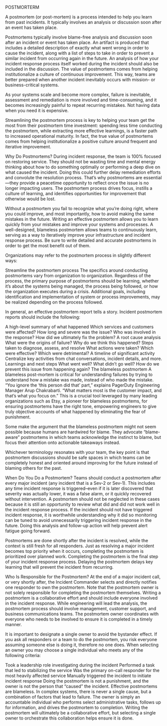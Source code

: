 POSTMORTERM


A postmortem (or post-mortem) is a process intended to help you learn from past incidents. It typically involves an analysis or discussion soon after an event has taken place.

Postmortems typically involve blame-free analysis and discussion soon after an incident or event has taken place. An artifact is produced that includes a detailed description of exactly what went wrong in order to cause the incident, along with a list of steps to take in order to prevent a similar incident from occurring again in the future. An analysis of how your incident response process itself worked during the incident should also be included in the discussion. The value of postmortems comes from helping institutionalize a culture of continuous improvement. This way, teams are better prepared when another incident inevitably occurs with mission- or business-critical systems.

As your systems scale and become more complex, failure is inevitable, assessment and remediation is more involved and time-consuming, and it becomes increasingly painful to repeat recurring mistakes. Not having data when you need it is expensive.

Streamlining the postmortem process is key to helping your team get the most from their postmortem time investment: spending less time conducting the postmortem, while extracting more effective learnings, is a faster path to increased operational maturity. In fact, the true value of postmortems comes from helping institutionalize a positive culture around frequent and iterative improvement.

Why Do Postmortems?
During incident response, the team is 100% focused on restoring service. They should not be wasting time and mental energy thinking about how to do something optimally or performing a deep dive on what caused the incident. Doing this could further delay remediation efforts and convolute the resolution process. That’s why postmortems are essential—they provide a peacetime opportunity to reflect once the issue is no longer impacting users. The postmortem process drives focus, instills a culture of learning, and identifies opportunities for improvement that otherwise would be lost.

Without a postmortem you fail to recognize what you’re doing right, where you could improve, and most importantly, how to avoid making the same mistakes in the future. Writing an effective postmortem allows you to learn quickly from your mistakes and improve your systems and processes. A well-designed, blameless postmortem allows teams to continuously learn, serving as a way to iteratively improve your infrastructure and incident response process. Be sure to write detailed and accurate postmortems in order to get the most benefit out of them.

Organizations may refer to the postmortem process in slightly different ways:

Streamline the postmortem process
The specifics around conducting postmortems vary from organization to organization. Regardless of the process, the primary purpose of postmortems should be learning, whether it’s about the systems being managed, the process being followed, or how the organization executes during a crisis. Additional goals, including identification and implementation of system or process improvements, may be realized depending on the process followed.

In general, an effective postmortem report tells a story. Incident postmortem reports should include the following:

A high-level summary of what happened
Which services and customers were affected? How long and severe was the issue? Who was involved in the response? How did we ultimately fix the problem?
A root cause analysis
What were the origins of failure? Why do we think this happened?
Steps taken to diagnose, assess, and resolve
What actions were taken? Which were effective? Which were detrimental?
A timeline of significant activity
Centralize key activities from chat conversations, incident details, and more.
Learnings and next steps
What went well? What didn’t go well? How do we prevent this issue from happening again?
The blameless postmortem
A blameless post-mortem is critical for understanding failures by trying to understand how a mistake was made, instead of who made the mistake. “You ignore the ‘this person did that’ part,” explains PagerDuty Engineering Manager Arup Chakrabarti. “What matters most is the customer impact, and that’s what you focus on.” This is a crucial tool leveraged by many leading organizations such as Etsy, a pioneer for blameless postmortems, for ensuring postmortems have the right tone, empowering engineers to give truly objective accounts of what happened by eliminating the fear of punishment.

Some make the argument that the blameless postmortem might not seem possible because humans are hardwired for blame. They advocate “blame-aware” postmortems in which teams acknowledge the instinct to blame, but focus their attention onto actionable takeaways instead.

Whichever terminology resonates with your team, the key point is that postmortem discussions should be safe spaces in which teams can be completely honest and oriented around improving for the future instead of blaming others for the past.

When Do You Do a Postmortem?
Teams should conduct a postmortem after every major incident (any incident that is a Sev-2 or Sev-1). This includes any time incident response is triggered–even if it is later discovered that severity was actually lower, it was a false alarm, or it quickly recovered without intervention. A postmortem should not be neglected in these cases because it is still an opportunity to review what did and did not work well in the incident response process. If the incident should not have triggered incident response, it is worthwhile understanding why it did so monitoring can be tuned to avoid unnecessarily triggering incident response in the future. Doing this analysis and follow-up action will help prevent alert fatigue going forward.

Postmortems are done shortly after the incident is resolved, while the context is still fresh for all responders. Just as resolving a major incident becomes top priority when it occurs, completing the postmortem is prioritized over planned work. Completing the postmortem is the final step of your incident response process. Delaying the postmortem delays key learning that will prevent the incident from recurring.

Who Is Responsible for the Postmortem?
At the end of a major incident call, or very shortly after, the Incident Commander selects and directly notifies one responder to own the postmortem. Note that the postmortem owner is not solely responsible for completing the postmortem themselves. Writing a postmortem is a collaborative effort and should include everyone involved in the incident response. While engineering will lead the analysis, the postmortem process should involve management, customer support, and business communications teams. The postmortem owner coordinates with everyone who needs to be involved to ensure it is completed in a timely manner.

It is important to designate a single owner to avoid the bystander effect. If you ask all responders or a team to do the postmortem, you risk everyone assuming someone else is doing it, therefore no one does. When selecting an owner you may choose a single individual who meets any of the following criteria:

Took a leadership role investigating during the incident
Performed a task that led to stabilizing the service
Was the primary on-call responder for the most heavily affected service
Manually triggered the incident to initiate incident response
Doing the postmortem is not a punishment, and the owner is not the person that “caused” the incident. Effective postmortems are blameless. In complex systems, there is never a single cause, but a combination of factors that lead to failure. The owner is simply an accountable individual who performs select administrative tasks, follows up for information, and drives the postmortem to completion. Writing the postmortem will ultimately be a collaborative effort, but selecting a single owner to orchestrate this collaboration helps ensure it is done.
